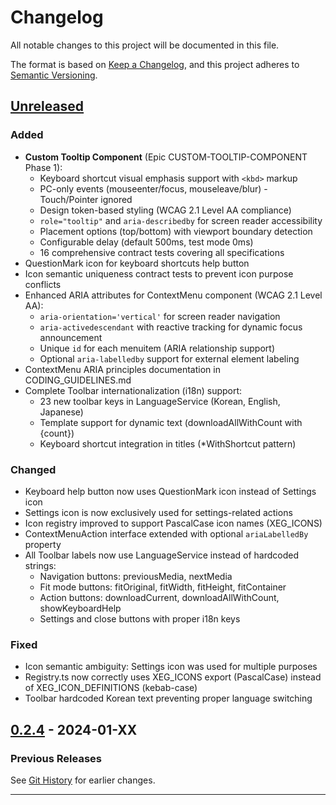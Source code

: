 # Changelog

All notable changes to this project will be documented in this file.

The format is based on [Keep a Changelog](https://keepachangelog.com/en/1.0.0/),
and this project adheres to
[Semantic Versioning](https://semver.org/spec/v2.0.0.html).

## [Unreleased]

### Added

- **Custom Tooltip Component** (Epic CUSTOM-TOOLTIP-COMPONENT Phase 1):
  - Keyboard shortcut visual emphasis support with `<kbd>` markup
  - PC-only events (mouseenter/focus, mouseleave/blur) - Touch/Pointer ignored
  - Design token-based styling (WCAG 2.1 Level AA compliance)
  - `role="tooltip"` and `aria-describedby` for screen reader accessibility
  - Placement options (top/bottom) with viewport boundary detection
  - Configurable delay (default 500ms, test mode 0ms)
  - 16 comprehensive contract tests covering all specifications
- QuestionMark icon for keyboard shortcuts help button
- Icon semantic uniqueness contract tests to prevent icon purpose conflicts
- Enhanced ARIA attributes for ContextMenu component (WCAG 2.1 Level AA):
  - `aria-orientation='vertical'` for screen reader navigation
  - `aria-activedescendant` with reactive tracking for dynamic focus
    announcement
  - Unique `id` for each menuitem (ARIA relationship support)
  - Optional `aria-labelledby` support for external element labeling
- ContextMenu ARIA principles documentation in CODING_GUIDELINES.md
- Complete Toolbar internationalization (i18n) support:
  - 23 new toolbar keys in LanguageService (Korean, English, Japanese)
  - Template support for dynamic text (downloadAllWithCount with {count})
  - Keyboard shortcut integration in titles (\*WithShortcut pattern)

### Changed

- Keyboard help button now uses QuestionMark icon instead of Settings icon
- Settings icon is now exclusively used for settings-related actions
- Icon registry improved to support PascalCase icon names (XEG_ICONS)
- ContextMenuAction interface extended with optional `ariaLabelledBy` property
- All Toolbar labels now use LanguageService instead of hardcoded strings:
  - Navigation buttons: previousMedia, nextMedia
  - Fit mode buttons: fitOriginal, fitWidth, fitHeight, fitContainer
  - Action buttons: downloadCurrent, downloadAllWithCount, showKeyboardHelp
  - Settings and close buttons with proper i18n keys

### Fixed

- Icon semantic ambiguity: Settings icon was used for multiple purposes
- Registry.ts now correctly uses XEG_ICONS export (PascalCase) instead of
  XEG_ICON_DEFINITIONS (kebab-case)
- Toolbar hardcoded Korean text preventing proper language switching

## [0.2.4] - 2024-01-XX

### Previous Releases

See
[Git History](https://github.com/unixzii/xcom-enhanced-gallery/commits/master)
for earlier changes.

---

[Unreleased]:
  https://github.com/unixzii/xcom-enhanced-gallery/compare/v0.2.4...HEAD
[0.2.4]: https://github.com/unixzii/xcom-enhanced-gallery/releases/tag/v0.2.4
